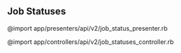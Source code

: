 ## Job Statuses

@import app/presenters/api/v2/job_status_presenter.rb

@import app/controllers/api/v2/job_statuses_controller.rb
